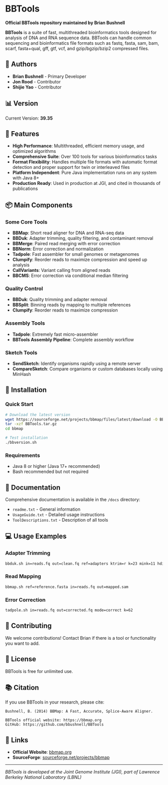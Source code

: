 # BBTools

**Official BBTools repository maintained by Brian Bushnell**

**BBTools** is a suite of fast, multithreaded bioinformatics tools designed for analysis of DNA and RNA sequence data. BBTools can handle common sequencing and bioinformatics file formats such as fastq, fasta, sam, bam, scarf, fasta+qual, gff, gtf, vcf, and gzip/bgzip/bzip2 compressed files.

## 👥 Authors

- **Brian Bushnell** - Primary Developer
- **Jon Rood** - Contributor
- **Shijie Yao** - Contributor

## 📊 Version

Current Version: **39.35**

## 🚀 Features

- **High Performance**: Multithreaded, efficient memory usage, and optimized algorithms
- **Comprehensive Suite**: Over 100 tools for various bioinformatics tasks
- **Format Flexibility**: Handles multiple file formats with automatic format detection and proper support for twin or interleaved files
- **Platform Independent**: Pure Java implementation runs on any system with Java 8+
- **Production Ready**: Used in production at JGI, and cited in thousands of publications

## 📦 Main Components

### Some Core Tools
- **BBMap**: Short read aligner for DNA and RNA-seq data
- **BBDuk**: Adapter trimming, quality filtering, and contaminant removal  
- **BBMerge**: Paired read merging with error correction
- **BBNorm**: Error correction and normalization
- **Tadpole**: Fast assembler for small genomes or metagenomes
- **Clumpify**: Reorder reads to maximize compression and speed up analysis
- **CallVariants**: Variant calling from aligned reads
- **BBCMS**: Error correction via conditional median filtering

### Quality Control
- **BBDuk**: Quality trimming and adapter removal
- **BBSplit**: Binning reads by mapping to multiple references
- **Clumpify**: Reorder reads to maximize compression

### Assembly Tools
- **Tadpole**: Extremely fast micro-assembler
- **BBTools Assembly Pipeline**: Complete assembly workflow

### Sketch Tools
- **SendSketch**: Identify organisms rapidly using a remote server
- **CompareSketch**: Compare organisms or custom databases locally using MinHash

## 🔧 Installation

### Quick Start
```bash
# Download the latest version
wget https://sourceforge.net/projects/bbmap/files/latest/download -O BBTools.tar.gz
tar -xzf BBTools.tar.gz
cd bbmap

# Test installation
./bbversion.sh
```

### Requirements
- Java 8 or higher (Java 17+ recommended)
- Bash recommended but not required

## 📖 Documentation

Comprehensive documentation is available in the `/docs` directory:
- `readme.txt` - General information
- `UsageGuide.txt` - Detailed usage instructions
- `ToolDescriptions.txt` - Description of all tools

## 💻 Usage Examples

### Adapter Trimming
```bash
bbduk.sh in=reads.fq out=clean.fq ref=adapters ktrim=r k=23 mink=11 hdist=1 tpe tbo
```

### Read Mapping
```bash
bbmap.sh ref=reference.fasta in=reads.fq out=mapped.sam
```

### Error Correction
```bash
tadpole.sh in=reads.fq out=corrected.fq mode=correct k=62
```

## 🤝 Contributing

We welcome contributions! Contact Brian if there is a tool or functionality you want to add.

## 📄 License

BBTools is free for unlimited use.

## 📚 Citation

If you use BBTools in your research, please cite:
```
Bushnell, B. (2014) BBMap: A Fast, Accurate, Splice-Aware Aligner.

BBTools official website: https://bbmap.org
GitHub: https://github.com/bbushnell/BBTools
```


## 🔗 Links

- **Official Website**: [bbmap.org](https://bbmap.org)
- **SourceForge**: [sourceforge.net/projects/bbmap](https://sourceforge.net/projects/bbmap/)

---

*BBTools is developed at the Joint Genome Institute (JGI), part of Lawrence Berkeley National Laboratory (LBNL)*
